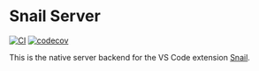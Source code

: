 # Snail Server

[![CI](https://github.com/albertziegenhagel/snail-server/actions/workflows/ci.yml/badge.svg?branch=main)](https://github.com/albertziegenhagel/snail-server/actions/workflows/ci.yml)
[![codecov](https://codecov.io/gh/albertziegenhagel/snail-server/branch/main/graph/badge.svg?token=8Y7KBNIM5K)](https://codecov.io/gh/albertziegenhagel/snail-server)

This is the native server backend for the VS Code extension [Snail](https://github.com/albertziegenhagel/snail).
